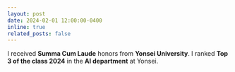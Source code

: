 ```yaml
---
layout: post
date: 2024-02-01 12:00:00-0400
inline: true
related_posts: false
---
```


I received **Summa Cum Laude** honors from **Yonsei University**. I ranked **Top 3 of the class 2024** in the **AI department** at Yonsei.

